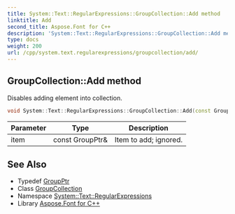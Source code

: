 ```yaml
---
title: System::Text::RegularExpressions::GroupCollection::Add method
linktitle: Add
second_title: Aspose.Font for C++
description: 'System::Text::RegularExpressions::GroupCollection::Add method. Disables adding element into collection in C++.'
type: docs
weight: 200
url: /cpp/system.text.regularexpressions/groupcollection/add/
---
```

## GroupCollection::Add method


Disables adding element into collection.

```cpp
void System::Text::RegularExpressions::GroupCollection::Add(const GroupPtr &item) override
```


| Parameter | Type | Description |
| --- | --- | --- |
| item | const GroupPtr\& | Item to add; ignored. |

## See Also

* Typedef [GroupPtr](../../groupptr/)
* Class [GroupCollection](../)
* Namespace [System::Text::RegularExpressions](../../)
* Library [Aspose.Font for C++](../../../)
